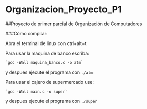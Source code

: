 # Organizacion_Proyecto_P1

##Proyecto de primer parcial de Organización de Computadores

###Cómo compilar:


Abra el terminal de linux con ctrl+alt+t

Para usar la maquina de banco escriba: 

	`gcc -Wall maquina_banco.c -o atm`

y despues ejecute el programa con `./atm`

Para usar el cajero de supermercado use:

	`gcc -Wall main.c -o super`

y despues ejecute el programa con `./super` 

